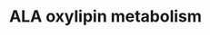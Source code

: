 ---
annotations:
- id: PW:0000010
  parent: classic metabolic pathway
  type: Pathway Ontology
  value: lipid metabolic pathway
- id: PW:0000002
  parent: classic metabolic pathway
  type: Pathway Ontology
  value: classic metabolic pathway
authors:
- Lcayer
- Mkutmon
- AlexanderPico
- Khanspers
- Eweitz
citedin: ''
communities: []
description: Alpha-linolenic acid (ALA) oxylipin metabolism by ALOX5, ALOX15, and
  cytochrome P450
last-edited: 2024-07-23
ndex: null
organisms:
- Homo sapiens
redirect_from:
- /index.php/Pathway:WP5136
- /instance/WP5136
- /instance/WP5136_r134570
revision: r134570
schema-jsonld:
- '@context': https://schema.org/
  '@id': https://wikipathways.github.io/pathways/WP5136.html
  '@type': Dataset
  creator:
    '@type': Organization
    name: WikiPathways
  description: Alpha-linolenic acid (ALA) oxylipin metabolism by ALOX5, ALOX15, and
    cytochrome P450
  keywords:
  - 12(13)-EpODE
  - 12,13-DiHODE
  - 13-HOTrE
  - 13-HpOTrE
  - 15(16)-EpODE
  - 15,16-DiHODE
  - 9(10)-EpODE
  - 9(S)-HpOTrE
  - 9,10-DiHODE
  - 9-HOTrE
  - 9-OxoOTrE
  - ALOX15
  - ALOX5
  - cytochrome P450
  - sEH
  - α-Linolenic acid
  license: CC0
  name: ALA oxylipin metabolism
seo: CreativeWork
title: ALA oxylipin metabolism
wpid: WP5136
---